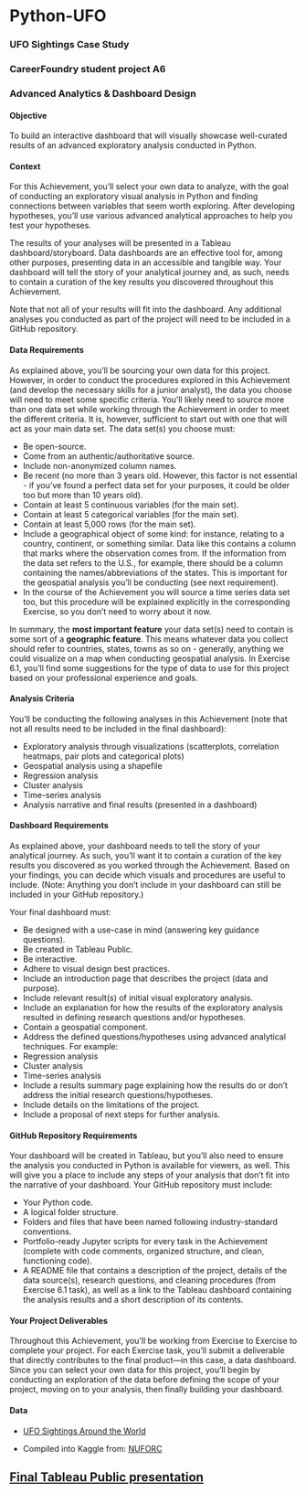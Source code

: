 # Python-UFO

### UFO Sightings Case Study
### CareerFoundry student project A6
### Advanced Analytics & Dashboard Design
#### Objective
To build an interactive dashboard that will visually showcase well-curated results of an
advanced exploratory analysis conducted in Python.
#### Context
For this Achievement, you’ll select your own data to analyze, with the goal of conducting an
exploratory visual analysis in Python and finding connections between variables that seem
worth exploring. After developing hypotheses, you’ll use various advanced analytical
approaches to help you test your hypotheses.

The results of your analyses will be presented in a Tableau dashboard/storyboard. Data
dashboards are an effective tool for, among other purposes, presenting data in an accessible
and tangible way. Your dashboard will tell the story of your analytical journey and, as such,
needs to contain a curation of the key results you discovered throughout this Achievement.

Note that not all of your results will fit into the dashboard. Any additional analyses you
conducted as part of the project will need to be included in a GitHub repository.
#### Data Requirements
As explained above, you’ll be sourcing your own data for this project. However, in order to
conduct the procedures explored in this Achievement (and develop the necessary skills for a
junior analyst), the data you choose will need to meet some specific criteria. You’ll likely need to
source more than one data set while working through the Achievement in order to meet the
different criteria. It is, however, sufficient to start out with one that will act as your main data set.
The data set(s) you choose must:
- Be open-source.
- Come from an authentic/authoritative source.
- Include non-anonymized column names.
- Be recent (no more than 3 years old. However, this factor is not essential - if you’ve
found a perfect data set for your purposes, it could be older too but more than 10 years
old).
- Contain at least 5 continuous variables (for the main set).
- Contain at least 5 categorical variables (for the main set).
- Contain at least 5,000 rows (for the main set).
- Include a geographical object of some kind: for instance, relating to a country, continent,
or something similar. Data like this contains a column that marks where the observation
comes from. If the information from the data set refers to the U.S., for example, there
should be a column containing the names/abbreviations of the states. This is important
for the geospatial analysis you’ll be conducting (see next requirement).
- In the course of the Achievement you will source a time series data set too, but this
procedure will be explained explicitly in the corresponding Exercise, so you don’t need to
worry about it now.

In summary, the **most important feature** your data set(s) need to contain is some sort of a
**geographic feature**. This means whatever data you collect should refer to countries, states,
towns as so on - generally, anything we could visualize on a map when conducting geospatial
analysis. In Exercise 6.1, you’ll find some suggestions for the type of data to use for this project
based on your professional experience and goals.
#### Analysis Criteria
You’ll be conducting the following analyses in this Achievement (note that not all results need to
be included in the final dashboard):
- Exploratory analysis through visualizations (scatterplots, correlation heatmaps, pair plots
and categorical plots)
- Geospatial analysis using a shapefile
- Regression analysis
- Cluster analysis
- Time-series analysis
- Analysis narrative and final results (presented in a dashboard)
#### Dashboard Requirements
As explained above, your dashboard needs to tell the story of your analytical journey. As such,
you’ll want it to contain a curation of the key results you discovered as you worked through the
Achievement. Based on your findings, you can decide which visuals and procedures are useful
to include. (Note: Anything you don’t include in your dashboard can still be included in your
GitHub repository.)

Your final dashboard must:
- Be designed with a use-case in mind (answering key guidance questions).
- Be created in Tableau Public.
- Be interactive.
- Adhere to visual design best practices.
- Include an introduction page that describes the project (data and purpose).
- Include relevant result(s) of initial visual exploratory analysis.
- Include an explanation for how the results of the exploratory analysis resulted in defining
research questions and/or hypotheses.
- Contain a geospatial component.
- Address the defined questions/hypotheses using advanced analytical techniques. For
example:
- Regression analysis
- Cluster analysis
- Time-series analysis
- Include a results summary page explaining how the results do or don’t address the initial
research questions/hypotheses.
- Include details on the limitations of the project.
- Include a proposal of next steps for further analysis.
#### GitHub Repository Requirements
Your dashboard will be created in Tableau, but you’ll also need to ensure the analysis you
conducted in Python is available for viewers, as well. This will give you a place to include any
steps of your analysis that don’t fit into the narrative of your dashboard. Your GitHub repository
must include:
- Your Python code.
- A logical folder structure.
- Folders and files that have been named following industry-standard conventions.
- Portfolio-ready Jupyter scripts for every task in the Achievement (complete with code
comments, organized structure, and clean, functioning code).
- A README file that contains a description of the project, details of the data source(s),
research questions, and cleaning procedures (from Exercise 6.1 task), as well as a link
to the Tableau dashboard containing the analysis results and a short description of its
contents.
#### Your Project Deliverables
Throughout this Achievement, you’ll be working from Exercise to Exercise to complete your
project. For each Exercise task, you’ll submit a deliverable that directly contributes to the final
product—in this case, a data dashboard. Since you can select your own data for this project,
you’ll begin by conducting an exploration of the data before defining the scope of your project,
moving on to your analysis, then finally building your dashboard.
#### Data

- [UFO Sightings Around the World](https://www.kaggle.com/datasets/camnugent/ufo-sightings-around-the-world)

- Compiled into Kaggle from: [NUFORC](https://nuforc.org/)

## [Final Tableau Public presentation](https://public.tableau.com/app/profile/jay.haygood/viz/GlobalUFOSightingsCaseStudy/UFOStoryboard)
